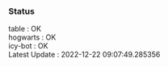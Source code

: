 ### Status


table : OK  
hogwarts : OK  
icy-bot : OK  
Latest Update : 2022-12-22 09:07:49.285356
